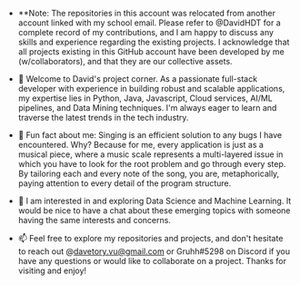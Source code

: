 - **Note: The repositories in this account was relocated from another account linked with my school email. Please refer to @DavidHDT for a complete record of my contributions, and I am happy to discuss any skills and experience regarding the existing projects. I acknowledge that all projects existing in this GitHub account have been developed by me (w/collaborators), and that they are our collective assets.

- 👋 Welcome to David's project corner. As a passionate full-stack developer with experience in building robust and scalable applications, my expertise lies in Python, Java, Javascript, Cloud services, AI/ML pipelines, and Data Mining techniques. I'm always eager to learn and traverse the latest trends in the tech industry.
- 👀 Fun fact about me: Singing is an efficient solution to any bugs I have encountered. Why? Because for me, every application is just as a musical piece, where a music scale represents a multi-layered issue in which you have to look for the root problem and go through every step. By tailoring each and every note of the song, you are, metaphorically, paying attention to every detail of the program structure. 
- 🌱 I am interested in and exploring Data Science and Machine Learning. It would be nice to have a chat about these emerging topics with someone having the same interests and concerns. 
- 📫 Feel free to explore my repositories and projects, and don't hesitate to reach out @davetory.vu@gmail.com or Gruhh#5298 on Discord if you have any questions or would like to collaborate on a project. Thanks for visiting and enjoy!

<!---
Davetory/Davetory is a ✨ special ✨ repository because its `README.md` (this file) appears on your GitHub profile.
You can click the Preview link to take a look at your changes.
--->
